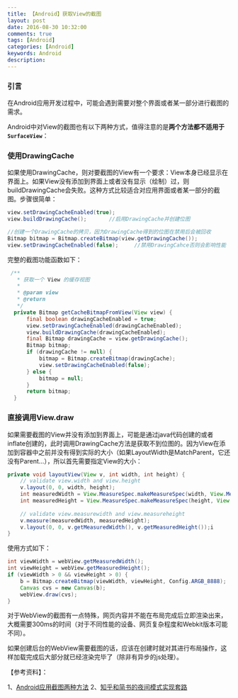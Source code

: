 ```yaml
---
title: 【Android】获取View的截图
layout: post
date: 2016-08-30 10:32:00
comments: true
tags: [Android]
categories: [Android]
keywords: Android
description: 
---
```



### **引言**

 在Android应用开发过程中，可能会遇到需要对整个界面或者某一部分进行截图的需求。


Android中对View的截图也有以下两种方式，值得注意的是**两个方法都不适用于`SurfaceView`**：


### **使用DrawingCache**

如果使用DrawingCache，则对要截图的View有一个要求：View本身已经显示在界面上。如果View没有添加到界面上或者没有显示（绘制）过，则buildDrawingCache会失败。这种方式比较适合对应用界面或者某一部分的截图。步骤很简单：

```java
view.setDrawingCacheEnabled(true);  
view.buildDrawingCache();  		//启用DrawingCache并创建位图  

//创建一个DrawingCache的拷贝，因为DrawingCache得到的位图在禁用后会被回收  
Bitmap bitmap = Bitmap.createBitmap(view.getDrawingCache()); 
view.setDrawingCacheEnabled(false);  	//禁用DrawingCahce否则会影响性能  
```

<!--more-->

完整的截图功能函数如下：

```java
 /**
   * 获取一个 View 的缓存视图
   *
   * @param view
   * @return
   */
  private Bitmap getCacheBitmapFromView(View view) {
      final boolean drawingCacheEnabled = true;
      view.setDrawingCacheEnabled(drawingCacheEnabled);
      view.buildDrawingCache(drawingCacheEnabled);
      final Bitmap drawingCache = view.getDrawingCache();
      Bitmap bitmap;
      if (drawingCache != null) {
          bitmap = Bitmap.createBitmap(drawingCache);
          view.setDrawingCacheEnabled(false);
      } else {
          bitmap = null;
      }
      return bitmap;
  }
```


### **直接调用View.draw**

如果需要截图的View并没有添加到界面上，可能是通过java代码创建的或者inflate创建的，此时调用DrawingCache方法是获取不到位图的。因为View在添加到容器中之前并没有得到实际的大小（如果LayoutWidth是MatchParent，它还没有Parent…），所以首先需要指定View的大小：

```java
private void layoutView(View v, int width, int height) {  
    // validate view.width and view.height  
    v.layout(0, 0, width, height);  
    int measuredWidth = View.MeasureSpec.makeMeasureSpec(width, View.MeasureSpec.EXACTLY);  
    int measuredHeight = View.MeasureSpec.makeMeasureSpec(height, View.MeasureSpec.EXACTLY);  
    
    // validate view.measurewidth and view.measureheight  
    v.measure(measuredWidth, measuredHeight);  
    v.layout(0, 0, v.getMeasuredWidth(), v.getMeasuredHeight());i  
}  
```

使用方式如下：

```java
int viewWidth = webView.getMeasuredWidth();  
int viewHeight = webView.getMeasuredHeight();  
if (viewWidth > 0 && viewHeight > 0) {  
    b = Bitmap.createBitmap(viewWidth, viewHeight, Config.ARGB_8888);  
    Canvas cvs = new Canvas(b);  
    webView.draw(cvs);  
}  
```

对于WebView的截图有一点特殊，网页内容并不能在布局完成后立即渲染出来，大概需要300ms的时间（对于不同性能的设备、网页复杂程度和Webkit版本可能不同）。

如果创建后台的WebView需要截图的话，应该在创建时就对其进行布局操作，这样加载完成后大部分就已经渲染完毕了（除非有异步的js处理）。



【参考资料】：

1、[Android应用截图两种方法](http://blog.csdn.net/jokers_i/article/details/39549633)
2、[知乎和简书的夜间模式实现套路](http://geek.csdn.net/news/detail/97777)